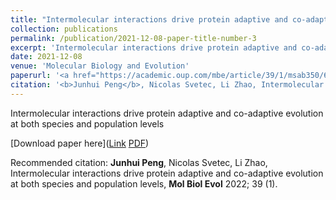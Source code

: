 ```yaml
---
title: "Intermolecular interactions drive protein adaptive and co-adaptive evolution at both species and population levels"
collection: publications
permalink: /publication/2021-12-08-paper-title-number-3
excerpt: 'Intermolecular interactions drive protein adaptive and co-adaptive evolution at both species and population levels'
date: 2021-12-08
venue: 'Molecular Biology and Evolution'
paperurl: '<a href="https://academic.oup.com/mbe/article/39/1/msab350/6456312">Link</a> <a href="https://jhpanda.github.io/files/paper1.pdf">PDF</a>'
citation: '<b>Junhui Peng</b>, Nicolas Svetec, Li Zhao, Intermolecular interactions drive protein adaptive and co-adaptive evolution at both species and population levels, <b>Mol Biol Evol</b> 2022; 39 (1).'
---
```

Intermolecular interactions drive protein adaptive and co-adaptive evolution at both species and population levels

[Download paper here](<a href="https://academic.oup.com/mbe/article/39/1/msab350/6456312">Link</a> <a href="https://jhpanda.github.io/files/paper1.pdf">PDF</a>)

Recommended citation: <b>Junhui Peng</b>, Nicolas Svetec, Li Zhao, Intermolecular interactions drive protein adaptive and co-adaptive evolution at both species and population levels, <b>Mol Biol Evol</b> 2022; 39 (1).